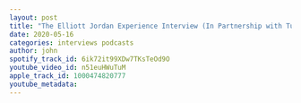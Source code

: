 ```yaml
---
layout: post
title: "The Elliott Jordan Experience Interview (In Partnership with Turnbuckle TV)"
date: 2020-05-16
categories: interviews podcasts
author: john
spotify_track_id: 6ik72it99XDw7TKsTeOd9O
youtube_video_id: n51euHWuTuM
apple_track_id: 1000474820777
youtube_metadata: 
---
```

